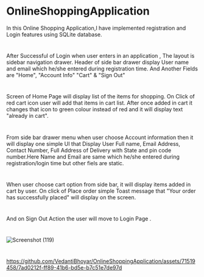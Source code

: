 <span style="color: red"><h1 >OnlineShoppingApplication</h1></span>

  In this Online Shopping Application,I have implemented registration and 
Login features using SQLite database.

#

  After Successful of Login when user enters in an application , The layout
is sidebar navigation drawer. Header of side bar drawer display User name 
and email which he/she entered during registration time. And Another Fields 
are "Home", "Account Info" "Cart" & "Sign Out"

#

  Screen of Home Page will display list of the items for shopping. On Click of 
red cart icon user will add that items in cart list. After once added in cart 
it changes that icon to green colour instead of red and it will display text "already in cart".

#

  From side bar drawer menu when user choose Account information then it will
display one simple UI that Display User Full name, Email Address, Contact
Number, Full Address of Delivery with State and pin code number.Here Name and
Email are same which he/she entered during registration/login time but other fiels are static.

#

   When  user choose cart option from side bar, it will display items added in cart by
user. On click of Place order simple Toast message that "Your order has successfully placed" 
will display on the screen.

#

And on Sign Out Action the user will move to Login Page .

#

![Screenshot (119)](https://github.com/VedantiBhoyar/OnlineShoppingApplication/assets/71519458/acecb262-1c28-45b8-9284-0d37a03960d1)


#
https://github.com/VedantiBhoyar/OnlineShoppingApplication/assets/71519458/7ad0212f-ff89-41b6-bd5e-b7c51e7de97d


